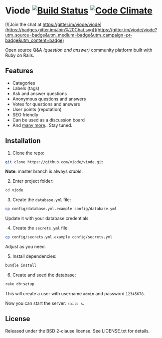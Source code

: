 # Viode [![Build Status](https://img.shields.io/travis/viode/viode.svg)](https://travis-ci.org/viode/viode) [![Code Climate](https://img.shields.io/codeclimate/github/viode/viode.svg)](https://codeclimate.com/github/viode/viode)

[![Join the chat at https://gitter.im/viode/viode](https://badges.gitter.im/Join%20Chat.svg)](https://gitter.im/viode/viode?utm_source=badge&utm_medium=badge&utm_campaign=pr-badge&utm_content=badge)

Open source Q&A _(question and answer)_ community platform built with Ruby on Rails.

## Features

+ Categories
+ Labels (tags)
+ Ask and answer questions
+ Anonymous questions and answers
+ Votes for questions and answers
+ User points (reputation)
+ SEO friendly
+ Can be used as a discussion board
+ And [many more](https://github.com/viode/viode/labels/feature).. Stay tuned.

## Installation

1. Clone the repo:

  ```sh
  git clone https://github.com/viode/viode.git
  ```

  **Note**: master branch is always _stable_.

2. Enter project folder:

  ```sh
  cd viode
  ```

3. Create the `database.yml` file:

  ```sh
  cp config/database.yml.example config/database.yml
  ```

  Update it with your database credentials.

4. Create the `secrets.yml` file:

  ```sh
  cp config/secrets.yml.example config/secrets.yml
  ```

  Adjust as you need.

5. Install dependencies:

  ```sh
  bundle install
  ```

6. Create and seed the database:

  ```sh
  rake db:setup
  ```

  This will create a user with username `admin` and password `12345678`.

  Now you can start the server: `rails s`.

## License

Released under the BSD 2-clause license. See LICENSE.txt for details.
